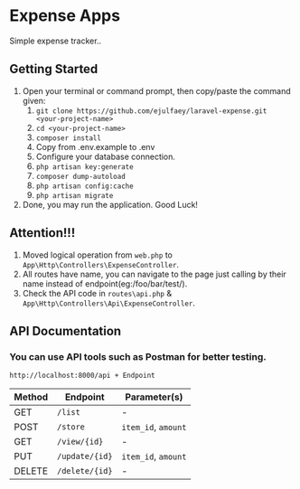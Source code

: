 # Expense Apps

Simple expense tracker..

## Getting Started

1. Open your terminal or command prompt, then copy/paste the command given:
    1. `git clone https://github.com/ejulfaey/laravel-expense.git <your-project-name>`
    2. `cd <your-project-name>`
    3. `composer install`
    4.  Copy from .env.example to .env
    5.  Configure your database connection.
    6.  `php artisan key:generate`
    7.  `composer dump-autoload`
    8.  `php artisan config:cache`
    9.  `php artisan migrate`
2. Done, you may run the application. Good Luck!


## Attention!!!

1. Moved logical operation from `web.php` to `App\Http\Controllers\ExpenseController`.
2. All routes have name, you can navigate to the page just calling by their name instead of endpoint(eg:/foo/bar/test/).
3. Check the API code in `routes\api.php` & `App\Http\Controllers\Api\ExpenseController`.

## API Documentation

### You can use API tools such as Postman for better testing.

`http://localhost:8000/api + Endpoint`

Method | Endpoint | Parameter(s)|
---|---|---|
GET | `/list` | - |
POST | `/store` | `item_id`, `amount` |
GET | `/view/{id}` | - |
PUT | `/update/{id}` | `item_id`, `amount` |
DELETE | `/delete/{id}` | - |